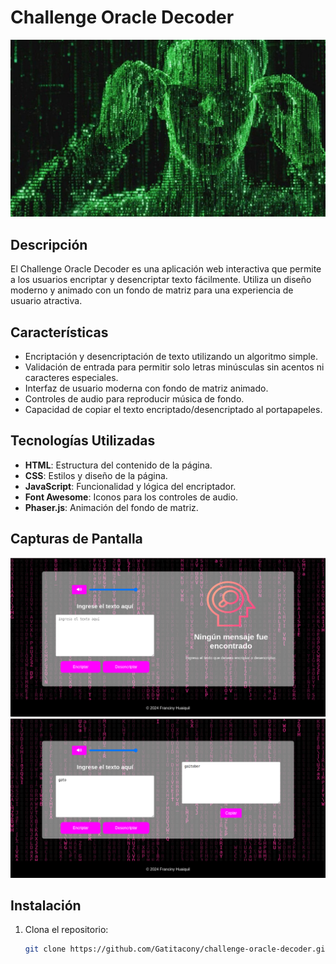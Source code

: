 # Challenge Oracle Decoder

![Interfaz Principal](/static/images/matrix-actor.jpg)

## Descripción

El Challenge Oracle Decoder es una aplicación web interactiva que permite a los usuarios encriptar y desencriptar texto fácilmente. Utiliza un diseño moderno y animado con un fondo de matriz para una experiencia de usuario atractiva.

## Características

- Encriptación y desencriptación de texto utilizando un algoritmo simple.
- Validación de entrada para permitir solo letras minúsculas sin acentos ni caracteres especiales.
- Interfaz de usuario moderna con fondo de matriz animado.
- Controles de audio para reproducir música de fondo.
- Capacidad de copiar el texto encriptado/desencriptado al portapapeles.

## Tecnologías Utilizadas

- **HTML**: Estructura del contenido de la página.
- **CSS**: Estilos y diseño de la página.
- **JavaScript**: Funcionalidad y lógica del encriptador.
- **Font Awesome**: Iconos para los controles de audio.
- **Phaser.js**: Animación del fondo de matriz.

## Capturas de Pantalla

![Screenshot1](/static/images/encriptador.png)
![Screenshot2](/static/images/encriptando.png)

## Instalación

1. Clona el repositorio:
   ```bash
   git clone https://github.com/Gatitacony/challenge-oracle-decoder.git
